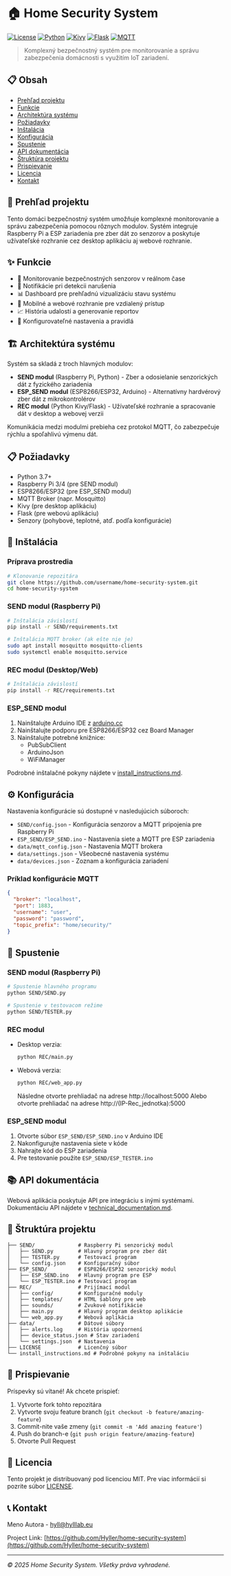 # 🏠 Home Security System

[![License](https://img.shields.io/badge/License-MIT-blue.svg)](LICENSE)
[![Python](https://img.shields.io/badge/Python-3.7%2B-brightgreen.svg)](https://www.python.org/)
[![Kivy](https://img.shields.io/badge/Kivy-Framework-orange.svg)](https://kivy.org/)
[![Flask](https://img.shields.io/badge/Flask-Framework-green.svg)](https://flask.palletsprojects.com/)
[![MQTT](https://img.shields.io/badge/MQTT-Protocol-yellow.svg)](https://mqtt.org/)

> Komplexný bezpečnostný systém pre monitorovanie a správu zabezpečenia domácnosti s využitím IoT zariadení.

## 📋 Obsah
- [Prehľad projektu](#prehľad-projektu)
- [Funkcie](#funkcie)
- [Architektúra systému](#architektúra-systému)
- [Požiadavky](#požiadavky)
- [Inštalácia](#inštalácia)
- [Konfigurácia](#konfigurácia)
- [Spustenie](#spustenie)
- [API dokumentácia](#api-dokumentácia)
- [Štruktúra projektu](#štruktúra-projektu)
- [Prispievanie](#prispievanie)
- [Licencia](#licencia)
- [Kontakt](#kontakt)

## 📝 Prehľad projektu
Tento domáci bezpečnostný systém umožňuje komplexné monitorovanie a správu zabezpečenia pomocou rôznych modulov. Systém integruje Raspberry Pi a ESP zariadenia pre zber dát zo senzorov a poskytuje užívateľské rozhranie cez desktop aplikáciu aj webové rozhranie.

## ✨ Funkcie
- 🔐 Monitorovanie bezpečnostných senzorov v reálnom čase
- 🔔 Notifikácie pri detekcii narušenia
- 📊 Dashboard pre prehľadnú vizualizáciu stavu systému
- 📱 Mobilné a webové rozhranie pre vzdialený prístup
- 📈 História udalostí a generovanie reportov
- 🔧 Konfigurovateľné nastavenia a pravidlá

## 🏗️ Architektúra systému
Systém sa skladá z troch hlavných modulov:

- **SEND modul** (Raspberry Pi, Python) - Zber a odosielanie senzorických dát z fyzického zariadenia
- **ESP_SEND modul** (ESP8266/ESP32, Arduino) - Alternatívny hardvérový zber dát z mikrokontrolérov
- **REC modul** (Python Kivy/Flask) - Užívateľské rozhranie a spracovanie dát v desktop a webovej verzii

Komunikácia medzi modulmi prebieha cez protokol MQTT, čo zabezpečuje rýchlu a spoľahlivú výmenu dát.

## 📋 Požiadavky
- Python 3.7+
- Raspberry Pi 3/4 (pre SEND modul)
- ESP8266/ESP32 (pre ESP_SEND modul)
- MQTT Broker (napr. Mosquitto)
- Kivy (pre desktop aplikáciu)
- Flask (pre webovú aplikáciu)
- Senzory (pohybové, teplotné, atď. podľa konfigurácie)

## 🔧 Inštalácia

### Príprava prostredia
```bash
# Klonovanie repozitára
git clone https://github.com/username/home-security-system.git
cd home-security-system
```

### SEND modul (Raspberry Pi)
```bash
# Inštalácia závislostí
pip install -r SEND/requirements.txt

# Inštalácia MQTT broker (ak ešte nie je)
sudo apt install mosquitto mosquitto-clients
sudo systemctl enable mosquitto.service
```

### REC modul (Desktop/Web)
```bash
# Inštalácia závislostí
pip install -r REC/requirements.txt
```

### ESP_SEND modul
1. Nainštalujte Arduino IDE z [arduino.cc](https://www.arduino.cc/en/software)
2. Nainštalujte podporu pre ESP8266/ESP32 cez Board Manager
3. Nainštalujte potrebné knižnice:
   - PubSubClient
   - ArduinoJson
   - WiFiManager

Podrobné inštalačné pokyny nájdete v [install_instructions.md](install_instructions.md).

## ⚙️ Konfigurácia
Nastavenia konfigurácie sú dostupné v nasledujúcich súboroch:

- `SEND/config.json` - Konfigurácia senzorov a MQTT pripojenia pre Raspberry Pi
- `ESP_SEND/ESP_SEND.ino` - Nastavenia siete a MQTT pre ESP zariadenia
- `data/mqtt_config.json` - Nastavenia MQTT brokera
- `data/settings.json` - Všeobecné nastavenia systému
- `data/devices.json` - Zoznam a konfigurácia zariadení

### Príklad konfigurácie MQTT
```json
{
  "broker": "localhost",
  "port": 1883,
  "username": "user",
  "password": "password",
  "topic_prefix": "home/security/"
}
```

## 🚀 Spustenie

### SEND modul (Raspberry Pi)
```bash
# Spustenie hlavného programu
python SEND/SEND.py

# Spustenie v testovacom režime
python SEND/TESTER.py
```

### REC modul
- Desktop verzia:
  ```bash
  python REC/main.py
  ```
- Webová verzia:
  ```bash
  python REC/web_app.py
  ```
  Následne otvorte prehliadač na adrese http://localhost:5000
  Alebo otvorte prehliadač na adrese http://(IP-Rec_jednotka):5000

### ESP_SEND modul
1. Otvorte súbor `ESP_SEND/ESP_SEND.ino` v Arduino IDE
2. Nakonfigurujte nastavenia siete v kóde
3. Nahrajte kód do ESP zariadenia
4. Pre testovanie použite `ESP_SEND/ESP_TESTER.ino`

## 📚 API dokumentácia
Webová aplikácia poskytuje API pre integráciu s inými systémami. Dokumentáciu API nájdete v [technical_documentation.md](technical_documentation.md).

## 📁 Štruktúra projektu
```
├── SEND/              # Raspberry Pi senzorický modul
│   ├── SEND.py        # Hlavný program pre zber dát
│   ├── TESTER.py      # Testovací program
│   └── config.json    # Konfiguračný súbor
├── ESP_SEND/          # ESP8266/ESP32 senzorický modul
│   ├── ESP_SEND.ino   # Hlavný program pre ESP
│   └── ESP_TESTER.ino # Testovací program
├── REC/               # Prijímací modul
│   ├── config/        # Konfiguračné moduly
│   ├── templates/     # HTML šablóny pre web
│   ├── sounds/        # Zvukové notifikácie
│   ├── main.py        # Hlavný program desktop aplikácie
│   └── web_app.py     # Webová aplikácia
├── data/              # Dátové súbory
│   ├── alerts.log     # História upozornení
│   ├── device_status.json # Stav zariadení
│   └── settings.json  # Nastavenia
├── LICENSE            # Licenčný súbor
└── install_instructions.md # Podrobné pokyny na inštaláciu
```

## 🤝 Prispievanie
Príspevky sú vítané! Ak chcete prispieť:

1. Vytvorte fork tohto repozitára
2. Vytvorte svoju feature branch (`git checkout -b feature/amazing-feature`)
3. Commit-nite vaše zmeny (`git commit -m 'Add amazing feature'`)
4. Push do branch-e (`git push origin feature/amazing-feature`)
5. Otvorte Pull Request

## 📄 Licencia
Tento projekt je distribuovaný pod licenciou MIT. Pre viac informácií si pozrite súbor [LICENSE](LICENSE).

## 📞 Kontakt
Meno Autora - [hyll@hylllab.eu](mailto:hyll@hylllab.eu)

Project Link: [https://github.com/Hyller/home-security-system](https://github.com/Hyller/home-security-system)

---

*© 2025 Home Security System. Všetky práva vyhradené.*
